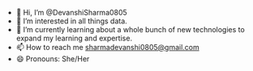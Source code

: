 - 👋 Hi, I’m @DevanshiSharma0805
- 👀 I’m interested in all things data.
- 🌱 I’m currently learning about a whole bunch of new technologies to expand my learning and expertise.
- 📫 How to reach me sharmadevanshi0805@gmail.com
- 😄 Pronouns: She/Her

<!---
DevanshiSharma0805/DevanshiSharma0805 is a ✨ special ✨ repository because its `README.md` (this file) appears on your GitHub profile.
You can click the Preview link to take a look at your changes.
--->
